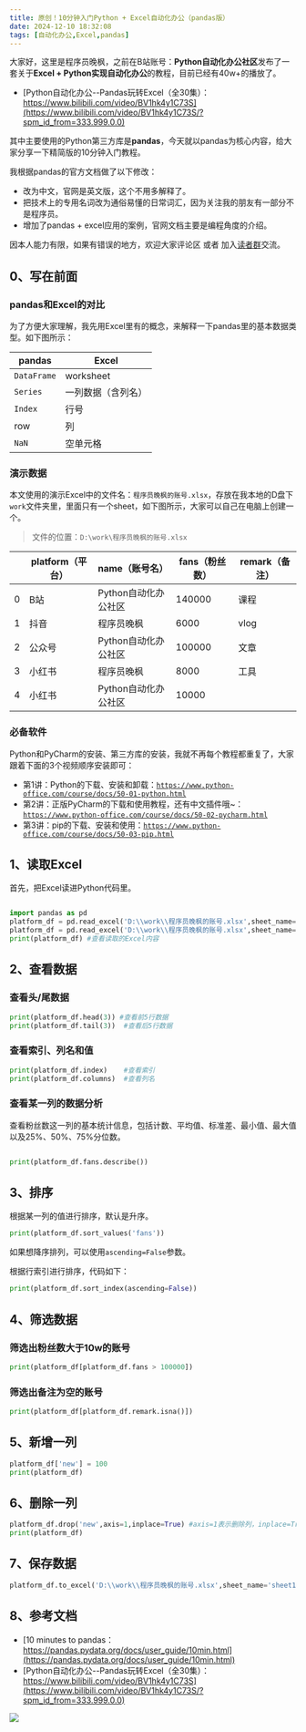 ```yaml
---
title: 原创！10分钟入门Python + Excel自动化办公（pandas版）
date: 2024-12-10 18:32:08
tags: [自动化办公,Excel,pandas]
---
```


大家好，这里是程序员晚枫，之前在B站账号：**Python自动化办公社区**发布了一套关于**Excel + Python实现自动化办公**的教程，目前已经有40w+的播放了。

- [Python自动化办公--Pandas玩转Excel（全30集）：https://www.bilibili.com/video/BV1hk4y1C73S](https://www.bilibili.com/video/BV1hk4y1C73S/?spm_id_from=333.999.0.0)


其中主要使用的Python第三方库是**pandas**，今天就以pandas为核心内容，给大家分享一下精简版的10分钟入门教程。


我根据pandas的官方文档做了以下修改：

- 改为中文，官网是英文版，这个不用多解释了。
- 把技术上的专用名词改为通俗易懂的日常词汇，因为关注我的朋友有一部分不是程序员。
- 增加了pandas + excel应用的案例，官网文档主要是编程角度的介绍。

因本人能力有限，如果有错误的地方，欢迎大家评论区 或者 加入[读者群](https://mp.weixin.qq.com/s/wx-JkgOUoJhb-7ZESxl93w)交流。

## 0、写在前面


### pandas和Excel的对比

为了方便大家理解，我先用Excel里有的概念，来解释一下pandas里的基本数据类型。如下图所示：

| pandas      | Excel              |
| ----------- | ------------------ |
| `DataFrame` | worksheet          |
| `Series`    | 一列数据（含列名） |
| `Index`     | 行号               |
| row         | 列                 |
| `NaN`       | 空单元格           |




### 演示数据

本文使用的演示Excel中的文件名：``程序员晚枫的账号.xlsx``，存放在我本地的D盘下``work``文件夹里，里面只有一个sheet，如下图所示，大家可以自己在电脑上创建一个。

> 文件的位置：``D:\work\程序员晚枫的账号.xlsx``

|     | platform（平台） | name（账号名）       | fans（粉丝数） | remark（备注） |
| --- | ---------------- | -------------------- | -------------- | -------------- |
| 0   | B站              | Python自动化办公社区 | 140000         | 课程           |
| 1   | 抖音             | 程序员晚枫           | 6000           | vlog           |
| 2   | 公众号           | Python自动化办公社区 | 100000         | 文章           |
| 3   | 小红书           | 程序员晚枫           | 8000           | 工具           |
| 4   | 小红书           | Python自动化办公社区 | 10000          |                |


### 必备软件

Python和PyCharm的安装、第三方库的安装，我就不再每个教程都重复了，大家跟着下面的3个视频顺序安装即可：

- 第1讲：Python的下载、安装和卸载：[``https://www.python-office.com/course/docs/50-01-python.html``](https://www.python-office.com/course/docs/50-01-python.html)
- 第2讲：正版PyCharm的下载和使用教程，还有中文插件哦~：[``https://www.python-office.com/course/docs/50-02-pycharm.html``](https://www.python-office.com/course/docs/50-02-pycharm.html)
- 第3讲：pip的下载、安装和使用：[``https://www.python-office.com/course/docs/50-03-pip.html``](https://www.python-office.com/course/docs/50-03-pip.html)

## 1、读取Excel

首先，把Excel读进Python代码里。

```python

import pandas as pd
platform_df = pd.read_excel('D:\\work\\程序员晚枫的账号.xlsx',sheet_name='sheet1')#和下面这句代码等效
platform_df = pd.read_excel('D:\\work\\程序员晚枫的账号.xlsx',sheet_name=0)
print(platform_df) #查看读取的Excel内容
```

## 2、查看数据

### 查看头/尾数据

```python
print(platform_df.head(3)) #查看前5行数据
print(platform_df.tail(3))  #查看后5行数据
```

### 查看索引、列名和值

```python
print(platform_df.index)    #查看索引
print(platform_df.columns)  #查看列名

```

### 查看某一列的数据分析

查看粉丝数这一列的基本统计信息，包括计数、平均值、标准差、最小值、最大值以及25%、50%、75%分位数。


```python

print(platform_df.fans.describe())

```

## 3、排序

根据某一列的值进行排序，默认是升序。
```python
print(platform_df.sort_values('fans'))
```

如果想降序排列，可以使用``ascending=False``参数。

根据行索引进行排序，代码如下：
```python
print(platform_df.sort_index(ascending=False))
```

## 4、筛选数据

### 筛选出粉丝数大于10w的账号

```python
print(platform_df[platform_df.fans > 100000])
```
### 筛选出备注为空的账号
```python
print(platform_df[platform_df.remark.isna()])
```
## 5、新增一列

```python
platform_df['new'] = 100
print(platform_df)
```


## 6、删除一列
```python
platform_df.drop('new',axis=1,inplace=True) #axis=1表示删除列，inplace=True表示直接在原数据上修改
print(platform_df)
```


## 7、保存数据
```python
platform_df.to_excel('D:\\work\\程序员晚枫的账号.xlsx',sheet_name='sheet1',index=False) #index=False表示不保存索引
```



## 8、参考文档


- [10 minutes to pandas：https://pandas.pydata.org/docs/user_guide/10min.html](https://pandas.pydata.org/docs/user_guide/10min.html)
- [Python自动化办公--Pandas玩转Excel（全30集）：https://www.bilibili.com/video/BV1hk4y1C73S](https://www.bilibili.com/video/BV1hk4y1C73S/?spm_id_from=333.999.0.0)

![](https://cos.python-office.com/ads/gzh/sub-py.jpg)

